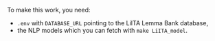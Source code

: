 To make this work, you need:

* `.env` with `DATABASE_URL` pointing to the LiITA Lemma Bank database,
* the NLP models which you can fetch with `make LiITA_model`.

